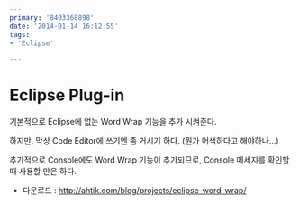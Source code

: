 ```yaml
---
primary: '8403368898'
date: '2014-01-14 16:12:55'
tags:
- 'Eclipse'

---
```


Eclipse Plug-in
====================================

기본적으로 Eclipse에 없는 Word Wrap 기능을 추가 시켜준다.

하지만, 막상 Code Editor에 쓰기엔 좀 거시기 하다. (뭔가 어색하다고 해야하나...)

추가적으로 Console에도 Word Wrap 기능이 추가되므로, Console 메세지를 확인할 때 사용할 만은 하다. 

- 다운로드 : <http://ahtik.com/blog/projects/eclipse-word-wrap/>

